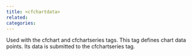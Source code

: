 ```yaml
---
title: <cfchartdata>
related:
categories:
---
```


Used with the cfchart and cfchartseries tags. This tag defines chart data points. Its data is submitted to the cfchartseries tag. 